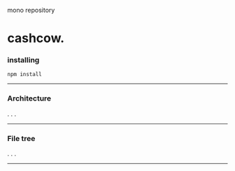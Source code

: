 mono repository
# cashcow.

### installing

```
npm install
```
<hr>

### Architecture

.   .   .

<hr>

### File tree

.   .   .

<hr>